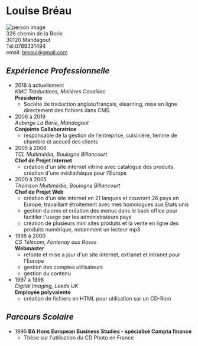 # **Louise Bréau**
![person image](https://images.app.goo.gl/UtbkU2SwjFgdexdU6)  
326 chemin de la Borie  
30120 Mandagout  
Tél:0789331494  
email: breaul@gmail.com  

## *__Expérience Professionnelle__*

* 2016 à actuellement  
*KMC Traductions, Molières Cavaillac*  
 **Présidente**
  * Société de traduction anglais/français, elearning, mise en ligne directement des fichiers dans CMS
* 2006 à 2019  
*Auberge La Borie, Mandagout*  
**Conjointe Collaboratrice**
  * responsable de la gestion de l'entreprise, cuisinière, femme de chambre et accueil des clients
* 2005 à 2006  
*TCL Multimédia, Boulogne Billancourt*  
**Chef de Projet Internet**
  * création d'un site internet vitrine avec catalogue des produits, création d'une médiathèque pour l'Europe
* 2000 à 2005  
*Thomson Multimédia, Boulogne Billancourt*  
**Chef de Projet Web**
  * création d'un site internet en 21 langues et couvrant 26 pays en Europe, travaillant étroitement avec mes homologues aux Etats unis
  * gestion du cms et création des menus dans le back office pour facitiler l'usage par les administrateurs pays
  * création de plusieurs mini sites produits et la vente en ligne des produits numérique, notamment un lecteur mp3
* 1998 à 2000  
*CS Télécom, Fontenay aux Roses*  
**Webmaster** 
  * refonte et mise à jour d'un site internet, extranet et intranet pour l'Europe
  * gestion des comptes utilisateurs
  * gestion du contenu 
* 1997 à 1998  
*Digital Imaging, Leeds UK*  
**Employée polyvalente**
  * création de fichiers en HTML pour utilisation sur un CD-Rom

## *__Parcours Scolaire__*

* 1996 **BA Hons European Business Studies - spécialisé Compta finance**
  * Thèse sur l'utilisation du CD Photo en France

